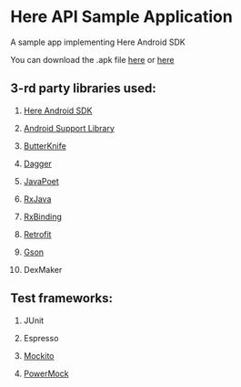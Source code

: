 # Here API Sample Application

A sample app implementing Here Android SDK

You can download the .apk file [here](http://bit.ly/2alxBAB) or [here](https://www.dropbox.com/s/yjrwcjnnztxw1s1/HereAPISampleApplication.apk?dl=1)

3-rd party libraries used:
-

1) [Here Android SDK](https://developer.here.com/mobile-sdks/documentation/android/topics/user-guide.html)

2) [Android Support Library](https://developer.android.com/topic/libraries/support-library/index.html)

3) [ButterKnife](https://github.com/JakeWharton/butterknife)

4) [Dagger](http://google.github.io/dagger/)

5) [JavaPoet](https://github.com/square/javapoet)

6) [RxJava](https://github.com/ReactiveX/RxJava)

7) [RxBinding](https://github.com/JakeWharton/RxBinding)

8) [Retrofit](https://github.com/square/retrofit)

9) [Gson](https://github.com/google/gson)

10) DexMaker

Test frameworks:
-

1) JUnit

2) Espresso

3) [Mockito](https://mockito.github.io)

4) [PowerMock](https://github.com/jayway/powermock)
